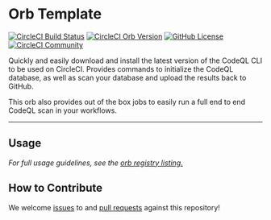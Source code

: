 # Orb Template


[![CircleCI Build Status](https://circleci.com/gh/alecbuchanan/codeql-orb.svg?style=shield "CircleCI Build Status")](https://circleci.com/gh/alecbuchanan/codeql-orb) [![CircleCI Orb Version](https://badges.circleci.com/orbs/alecbuchanan/codeql.svg)](https://circleci.com/developer/orbs/orb/alecbuchanan/codeql) [![GitHub License](https://img.shields.io/badge/license-MIT-lightgrey.svg)](https://raw.githubusercontent.com/alecbuchanan/codeql-orb/master/LICENSE) [![CircleCI Community](https://img.shields.io/badge/community-CircleCI%20Discuss-343434.svg)](https://discuss.circleci.com/c/ecosystem/orbs)

Quickly and easily download and install the latest version of the CodeQL CLI to be used on CircleCI. Provides commands to initialize the CodeQL database, as well as scan your database and upload the results back to GitHub. 

This orb also provides out of the box jobs to easily run a full end to end CodeQL scan in your workflows.

---

## Usage

_For full usage guidelines, see the [orb registry listing.](https://circleci.com/developer/orbs/orb/alecbuchanan/codeql)_

## How to Contribute

We welcome [issues](https://github.com/alecbuchanan/codeql-orb/issues) to and [pull requests](https://github.com/alecbuchanan/codeql-orb/pulls) against this repository!